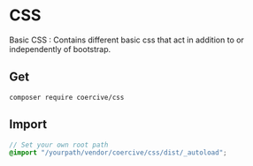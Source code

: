 # CSS
Basic CSS : Contains different basic css that act in addition to or independently of bootstrap.

## Get
```shell
composer require coercive/css
```

## Import
```scss
// Set your own root path
@import "/yourpath/vendor/coercive/css/dist/_autoload";
```